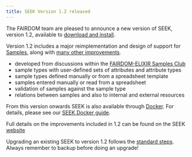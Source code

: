 ```yaml
---
title: SEEK Version 1.2 released
---
```

The FAIRDOM team are pleased to announce a new version of SEEK, version 1.2, available to [download and install](http://docs.seek4science.org/get-seek.html).

Version 1.2 includes a major reimplementation and design of support for [Samples](http://docs.seek4science.org/help/user-guide/samples.html), along with [many other improvements](http://docs.seek4science.org/tech/releases#version-120).

* developed from discussions within the [FAIRDOM-ELIXIR Samples Club](/communities/samplesclub/)
* sample types with user-defined sets of attributes and attribute types
* sample types defined manually or from a spreadsheet template
* samples entered manually or read from a spreadsheet
* validation of samples against the sample type
* relations between samples and also to internal and external resources

From this version onwards SEEK is also available through [Docker](https://hub.docker.com/r/fairdom/seek/). For details, please see our [SEEK Docker guide](http://docs.seek4science.org/tech/docker.html).

Full details on the improvements included in 1.2 can be found on the SEEK [website](http://docs.seek4science.org/tech/releases#version-120)

Upgrading an existing SEEK to version 1.2 follows the [standard steps](http://docs.seek4science.org/tech/upgrading.html). Always remember to backup before doing an upgrade!